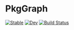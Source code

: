 # PkgGraph
<!-- Add .jl, djeez -->

[![Stable](https://img.shields.io/badge/docs-stable-blue.svg)](https://tfiers.github.io/PkgGraph.jl/stable/)
[![Dev](https://img.shields.io/badge/docs-dev-blue.svg)](https://tfiers.github.io/PkgGraph.jl/dev/)
[![Build Status](https://github.com/tfiers/PkgGraph.jl/actions/workflows/CI.yml/badge.svg?branch=main)](https://github.com/tfiers/PkgGraph.jl/actions/workflows/CI.yml?query=branch%3Amain)
<!-- No 'dev' docs badge please. Also is 'latest commit' or sth not better. And 'Stable' rather just the last release version!!
God. 
And a "build status" button? blegh.
Hm no ok, it's fine, it's useful: did tests of last commit succeed (and doc build).
But then don't call it Build youknow.
ehwell, fine.
maybe "CI"
or "Test & build docs | last commit".
or just fuckin nothing (although hm no, a shortcut is useful).

in any case, i had this nicely in prev repo's.
A nice documentation badge with a book somewhere.
And sth about last commit test success or the like as well.
-->
